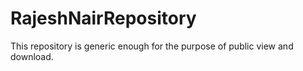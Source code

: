 RajeshNairRepository
====================
This repository is generic enough for the purpose of public view and download.
